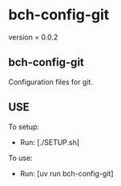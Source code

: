 # bch-config-git

version = 0.0.2

## bch-config-git

Configuration files for git.

## USE

To setup:
- Run: [./SETUP.sh]

To use:
- Run: [uv run bch-config-git]
